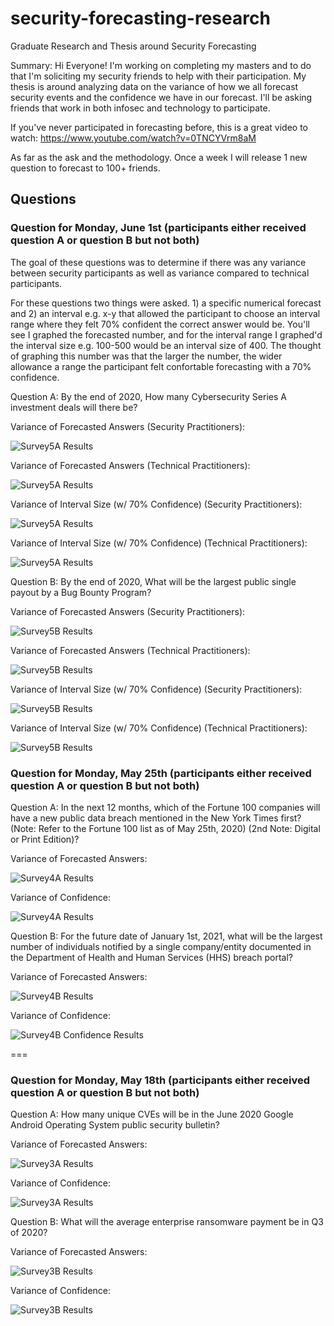 # security-forecasting-research
Graduate Research and Thesis around Security Forecasting

Summary:
Hi Everyone! I'm working on completing my masters and to do that I'm soliciting my security friends to help with their participation. My thesis is around analyzing data on the variance of how we all forecast security events and the confidence we have in our forecast. I'll be asking friends that work in both infosec and technology to participate. 

If you've never participated in forecasting before, this is a great video to watch: https://www.youtube.com/watch?v=0TNCYVrm8aM

As far as the ask and the methodology.
Once a week I will release 1 new question to forecast to 100+ friends. 

## Questions

### Question for Monday, June 1st (participants either received question A or question B but not both)

The goal of these questions was to determine if there was any variance between security participants as well as variance compared to technical participants. 

For these questions two things were asked. 1) a specific numerical forecast and 2) an interval e.g. x-y that allowed the participant to choose an interval range where they felt 70% confident the correct answer would be. You'll see I graphed the forecasted number, and for the interval range I graphed'd the interval size e.g. 100-500 would be an interval size of 400. The thought of graphing this number was that the larger the number, the wider allowance a range the participant felt confortable forecasting with a 70% confidence.


Question A:
By the end of 2020, How many Cybersecurity Series A investment deals will there be?

Variance of Forecasted Answers (Security Practitioners):

![Survey5A Results](results/survey_5a_s_forecast_results.png)

Variance of Forecasted Answers (Technical Practitioners):

![Survey5A Results](results/survey_5a_t_forecast_results.png)

Variance of Interval Size (w/ 70% Confidence) (Security Practitioners):

![Survey5A Results](results/survey_5a_s_interval_size_results.png)

Variance of Interval Size (w/ 70% Confidence) (Technical Practitioners):

![Survey5A Results](results/survey_5a_t_interval_size_results.png)

Question B:
By the end of 2020, What will be the largest public single payout by a Bug Bounty Program?

Variance of Forecasted Answers (Security Practitioners):

![Survey5B Results](results/survey_5b_s_forecast_results.png)

Variance of Forecasted Answers (Technical Practitioners):

![Survey5B Results](results/survey_5b_t_forecast_results.png)

Variance of Interval Size (w/ 70% Confidence) (Security Practitioners):

![Survey5B Results](results/survey_5b_s_interval_size_results.png)

Variance of Interval Size (w/ 70% Confidence) (Technical Practitioners):

![Survey5B Results](results/survey_5b_t_interval_size_results.png)


### Question for Monday, May 25th (participants either received question A or question B but not both)

Question A:
In the next 12 months, which of the Fortune 100 companies will have a new public data breach mentioned in the New York Times first? (Note: Refer to the Fortune 100 list as of May 25th, 2020) (2nd Note: Digital or Print Edition)?

Variance of Forecasted Answers:

![Survey4A Results](results/survey_4a_forecast_results.png)

Variance of Confidence:

![Survey4A Results](results/survey_4a_confidence_results.png)

Question B:
For the future date of January 1st, 2021, what will be the largest number of individuals notified by a single company/entity documented in the Department of Health and Human Services (HHS) breach portal?

Variance of Forecasted Answers:

![Survey4B Results](results/survey_4b_forecast_results.png)

Variance of Confidence:

![Survey4B Confidence Results](results/survey_4b_confidence_results.png)

===

### Question for Monday, May 18th (participants either received question A or question B but not both)


Question A:
How many unique CVEs will be in the June 2020 Google Android Operating System public security bulletin?

Variance of Forecasted Answers:

![Survey3A Results](results/survey_3a_forecast_results.png)

Variance of Confidence:

![Survey3A Results](results/survey_3a_confidence_results.png)

Question B:
What will the average enterprise ransomware payment be in Q3 of 2020?

Variance of Forecasted Answers:

![Survey3B Results](results/survey_3b_forecast_results.png)

Variance of Confidence:

![Survey3B Results](results/survey_3b_confidence_results.png)

